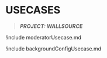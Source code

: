 # USECASES

> ***PROJECT: WALLSOURCE***

!include moderatorUsecase.md

!include backgroundConfigUsecase.md
